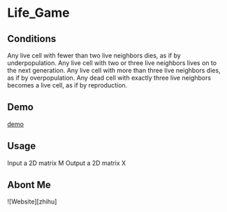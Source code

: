 # Life_Game

## Conditions
Any live cell with fewer than two live neighbors dies, as if by underpopulation.
Any live cell with two or three live neighbors lives on to the next generation.
Any live cell with more than three live neighbors dies, as if by overpopulation.
Any dead cell with exactly three live neighbors becomes a live cell, as if by reproduction.

## Demo
[demo](https://en.wikipedia.org/wiki/Conway%27s_Game_of_Life)


## Usage
Input a 2D matrix M
Output a 2D matrix X

## Abont Me
![Website][zhihu]

